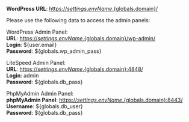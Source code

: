 **WordPress URL**: [https://${settings.envName}.${globals.domain}/](https://${settings.envName}.${globals.domain}/)

Please use the following data to access the admin panels:

WordPress Admin Panel:   
**URL**: [https://${settings.envName}.${globals.domain}/wp-admin/](https://${settings.envName}.${globals.domain}/wp-admin/)  
**Login**: ${user.email}  
**Password**: ${globals.wp_admin_pass}  

LiteSpeed Admin Panel:   
**URL**: [https://${settings.envName}.${globals.domain}:4848/](https://${settings.envName}.${globals.domain}:4848/)   
**Login**: admin    
**Password**: ${globals.db_pass}  

PhpMyAdmin Admin Panel:   
**phpMyAdmin Panel**: [https://${settings.envName}.${globals.domain}:8443/](https://${settings.envName}.${globals.domain}:8443/)  
**Username**: ${globals.db_user}    
**Password**: ${globals.db_pass}  
